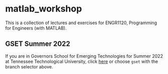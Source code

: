 # matlab_workshop
This is a collection of lectures and exercises for ENGR1120, Programming for Engineers (with MATLAB).

## GSET Summer 2022
If you are in Governors School for Emerging Technologies for Summer 2022 at Tennessee Technological University, click [here](https://github.com/thillRobot/matlab_workshop/blob/gset/README.md) or choose `gset` with the branch selector above. 
